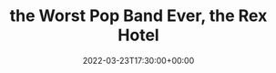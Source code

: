 ---
templateKey: event
guid: 01DE81D3-5853-B59F-4435-172EDB364F45
date: 2022-03-23T17:30:00+00:00
eventTime: '5:30pm'
title: the Worst Pop Band Ever, the Rex Hotel
artist: the Worst Pop Band Ever
city: Toronto
venue: the Rex Hotel
group: The Worst Pop Band Ever
---